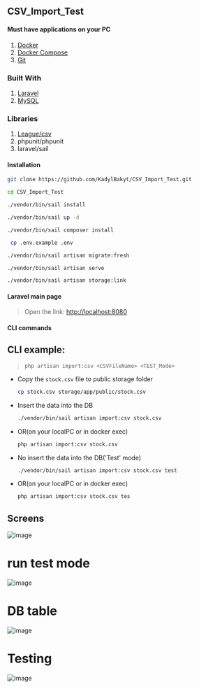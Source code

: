 ## CSV_Import_Test

#### Must have applications on your PC

  1. [Docker](https://www.docker.com/get-started/)
  2. [Docker Compose](https://docs.docker.com/compose/install/)
  3. [Git](https://git-scm.com/downloads)

### Built With

 1. [Laravel](https://laravel.com/)
 2. [MySQL](https://www.mysql.com/)

### Libraries
 1. [League/csv](https://csv.thephpleague.com/)
 2. phpunit/phpunit
 3. laravel/sail

#### Installation
  

  ```sh
  git clone https://github.com/KadylBakyt/CSV_Import_Test.git
  ```

  ```sh
  cd CSV_Import_Test
  ```

  ```sh
  ./vendor/bin/sail install
  ```
  
  ```sh
  ./vendor/bin/sail up -d
  ```

  ```sh
  ./vendor/bin/sail composer install
  ```

 ```sh
  cp .env.example .env
  ```

  ```sh
  ./vendor/bin/sail artisan migrate:fresh
  ```

  ```sh
  ./vendor/bin/sail artisan serve
  ```

  ```sh
  ./vendor/bin/sail artisan storage:link
  ```


#### Laravel main page

> Open the link: [http://localhost:8080](http://localhost:8080)

#### CLI commands

## CLI example: 
> `php artisan import:csv <CSVFileName> <TEST_Mode>` 

* Copy the `stock.csv` file to public storage folder

  ```sh
  cp stock.csv storage/app/public/stock.csv 
  ```

* Insert the data into the DB
  ```sh
  ./vendor/bin/sail artisan import:csv stock.csv
  ```

* OR(on your localPC or in docker exec)
  ```sh
  php artisan import:csv stock.csv
  ```

* No insert the data into the DB('Test' mode)
  ```sh
  ./vendor/bin/sail artisan import:csv stock.csv test 
  ```

* OR(on your localPC or in docker exec)
  ```sh
  php artisan import:csv stock.csv tes
  ```

## Screens 
![image](https://github.com/user-attachments/assets/03ae31c2-138e-4573-93ea-6e0d3c105b52)

# run test mode
![image](https://github.com/user-attachments/assets/45d862cf-37f4-4f52-bad7-cecdeb01dece)

# DB table
![image](https://github.com/user-attachments/assets/6311d71e-7f91-46bf-b6e0-9e24b5548580)

# Testing
![image](https://github.com/user-attachments/assets/fe586991-6677-41fd-8217-6d75a738a700)
